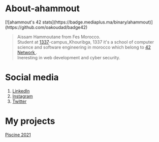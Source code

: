 # About-ahammout

<style>
  #card {
    text -align: center;
  }
</style>
<p id="Card">[![ahammout's 42 stats](https://badge.mediaplus.ma/binary/ahammout)](https://github.com/oakoudad/badge42)</p>

>   Aissam Hammoutane from Fes Morocco. \
>   Student at <a href = "https://1337.ma/en/">1337</a>-campus_Khouribga, 1337 it's a school of computer science and software engineering in morocco which belong to <a href = "https://42.fr/en/homepage/"> 42 Network </a>.\
>   Ineresting in web development and cyber security. 


# Social media

<ol>
  <li> <a href ="https://www.linkedin.com/in/aissam-hammoutane-9968341b8/">LinkedIn</a></li>
  <li> <a href ="https://www.instagram.com/aissam_hammoutane/?hl=en">Instagram</a></li>
  <li> <a href ="https://twitter.com/Archer_4l554lYl">Twitter</a></li>
</ol>

# My projects

<a href= "https://github.com/ahammout/1337_Pool.git">Piscine 2021 </a>


